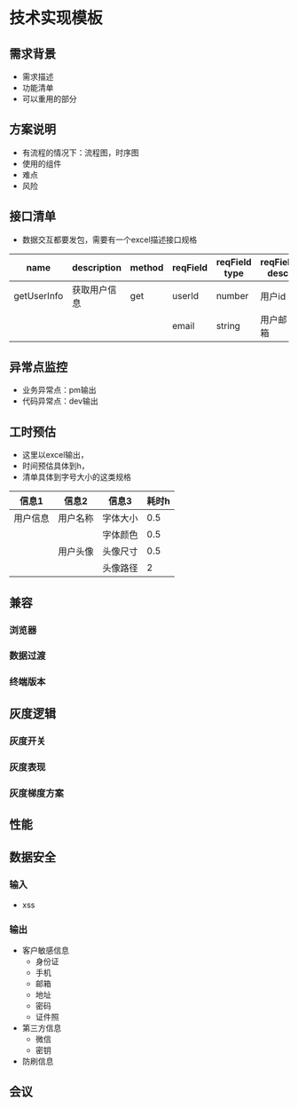 #  技术实现模板

## 需求背景

- 需求描述
- 功能清单
- 可以重用的部分
## 方案说明

- 有流程的情况下：流程图，时序图
- 使用的组件
- 难点
- 风险
## 接口清单

- 数据交互都要发包，需要有一个excel描述接口规格

| name        | description | method | reqField | reqField type | reqField desc | resField        | resField type | resField desc |
| ----------- | ----------- | ------ | -------- | ------------- | ------------- | --------------- | ------------- | ------------- |
| getUserInfo | 获取用户信息      | get    | userId   | number        | 用户id          | userInfo.id     | number        | 用户id          |
|             |             |        | email    | string        | 用户邮箱          | userInfo.avator | string        | 用户头像          |

## 异常点监控

- 业务异常点：pm输出
- 代码异常点：dev输出

## 工时预估

- 这里以excel输出，
- 时间预估具体到h，
- 清单具体到字号大小的这类规格

| 信息1  | 信息2  | 信息3  | 耗时h |
| ---- | ---- | ---- | --- |
| 用户信息 | 用户名称 | 字体大小 | 0.5 |
|      |      | 字体颜色 | 0.5 |
|      | 用户头像 | 头像尺寸 | 0.5 |
|      |      | 头像路径 | 2   |

## 兼容

### 浏览器
### 数据过渡
### 终端版本

## 灰度逻辑

### 灰度开关
### 灰度表现
### 灰度梯度方案

## 性能

## 数据安全

### 输入
- xss
### 输出
- 客户敏感信息
	- 身份证
	- 手机
	- 邮箱
	- 地址
	- 密码
	- 证件照
- 第三方信息
	- 微信
	- 密钥
- 防刷信息
## 会议

